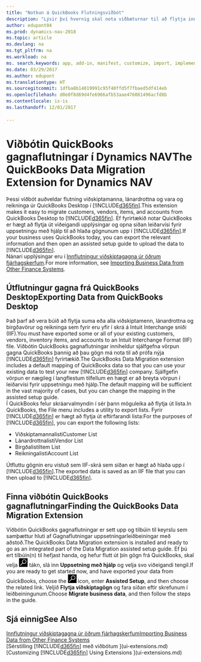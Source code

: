 ```yaml
---
title: "Notkun á QuickBooks Flutningsviðbót"
description: "Lýsir því hvernig skal nota viðbæturnar til að flytja inn viðskiptamenn, lánardrottna, vörur og reikninga frá QuickBooks Desktop til Dynamics NAV."
author: edupont04
ms.prod: dynamics-nav-2018
ms.topic: article
ms.devlang: na
ms.tgt_pltfrm: na
ms.workload: na
ms. search.keywords: app, add-in, manifest, customize, import, implement
ms.date: 03/29/2017
ms.author: edupont
ms.translationtype: HT
ms.sourcegitcommit: 1dfba8b14019991c95f40ffd5f7fbaed5df414eb
ms.openlocfilehash: d0e0f8d69d4fe6966afb53aae476081496acfd8b
ms.contentlocale: is-is
ms.lasthandoff: 12/01/2017

---
```

# <a name="the-quickbooks-data-migration-extension-for-dynamics-nav"></a><span data-ttu-id="7227f-103">Viðbótin QuickBooks gagnaflutningar í Dynamics NAV</span><span class="sxs-lookup"><span data-stu-id="7227f-103">The QuickBooks Data Migration Extension for Dynamics NAV</span></span>
<span data-ttu-id="7227f-104">Þessi viðbót auðveldar flutning viðskiptamanna, lánardrottna og vara og reikninga úr QuickBooks Desktop í [!INCLUDE[d365fin](includes/d365fin_md.md)].</span><span class="sxs-lookup"><span data-stu-id="7227f-104">This extension makes it easy to migrate customers, vendors, items, and accounts from QuickBooks Desktop to [!INCLUDE[d365fin](includes/d365fin_md.md)].</span></span> <span data-ttu-id="7227f-105">Ef fyrirtækið notar QuickBooks er hægt að flytja út viðeigandi upplýsingar og opna síðan leiðarvísi fyrir uppsetningu með hjálp til að hlaða gögnunum upp í [!INCLUDE[d365fin](includes/d365fin_md.md)].</span><span class="sxs-lookup"><span data-stu-id="7227f-105">If your business uses QuickBooks today, you can export the relevant information and then open an assisted setup guide to upload the data to [!INCLUDE[d365fin](includes/d365fin_md.md)].</span></span>  
<span data-ttu-id="7227f-106">Nánari upplýsingar eru í [Innflutningur viðskiptagagna úr öðrum fjárhagskerfum](upload-data.md).</span><span class="sxs-lookup"><span data-stu-id="7227f-106">For more information, see [Importing Business Data from Other Finance Systems](upload-data.md).</span></span>

## <a name="exporting-data-from-quickbooks-desktop"></a><span data-ttu-id="7227f-107">Útflutningur gagna frá QuickBooks Desktop</span><span class="sxs-lookup"><span data-stu-id="7227f-107">Exporting Data from QuickBooks Desktop</span></span>
<span data-ttu-id="7227f-108">Það þarf að vera búið að flytja suma eða alla viðskiptamenn, lánardrottna og birgðavörur og reikninga sem fyrir eru yfir í skrá á Intuit Interchange sniði (IIF).</span><span class="sxs-lookup"><span data-stu-id="7227f-108">You must have exported some or all of your existing customers, vendors, inventory items, and accounts to an Intuit Interchange Format (IIF) file.</span></span> <span data-ttu-id="7227f-109">Viðbótin QuickBooks gagnaflutningar inniheldur sjálfgefna vörpun gagna QuickBooks þannig að þau gögn má nota til að prófa nýja [!INCLUDE[d365fin](includes/d365fin_md.md)] fyrirtækið.</span><span class="sxs-lookup"><span data-stu-id="7227f-109">The QuickBooks Data Migration extension includes a default mapping of QuickBooks data so that you can use your existing data to test your new [!INCLUDE[d365fin](includes/d365fin_md.md)] company.</span></span> <span data-ttu-id="7227f-110">Sjálfgefin vörpun er nægileg í langflestum tilfellum en hægt er að breyta vörpun í leiðarvísi fyrir uppsetningu með hjálp.</span><span class="sxs-lookup"><span data-stu-id="7227f-110">The default mapping will be sufficient in the vast majority of cases, but you can change the mapping in the assisted setup guide.</span></span>  
<span data-ttu-id="7227f-111">Í QuickBooks felur skráarvalmyndin í sér þann möguleika að flytja út lista.</span><span class="sxs-lookup"><span data-stu-id="7227f-111">In QuickBooks, the File menu includes a utility to export lists.</span></span> <span data-ttu-id="7227f-112">Fyrir [!INCLUDE[d365fin](includes/d365fin_md.md)] er hægt að flytja út eftirfarandi lista:</span><span class="sxs-lookup"><span data-stu-id="7227f-112">For the purposes of [!INCLUDE[d365fin](includes/d365fin_md.md)], you can export the following lists:</span></span>

* <span data-ttu-id="7227f-113">Viðskiptamannalisti</span><span class="sxs-lookup"><span data-stu-id="7227f-113">Customer List</span></span>  
* <span data-ttu-id="7227f-114">Lánardrottnalisti</span><span class="sxs-lookup"><span data-stu-id="7227f-114">Vendor List</span></span>  
* <span data-ttu-id="7227f-115">Birgðalisti</span><span class="sxs-lookup"><span data-stu-id="7227f-115">Item List</span></span>  
* <span data-ttu-id="7227f-116">Reikningalisti</span><span class="sxs-lookup"><span data-stu-id="7227f-116">Account List</span></span>  

<span data-ttu-id="7227f-117">Útfluttu gögnin eru vistuð sem IIF-skrá sem síðan er hægt að hlaða upp í [!INCLUDE[d365fin](includes/d365fin_md.md)].</span><span class="sxs-lookup"><span data-stu-id="7227f-117">The exported data is saved as an IIF file that you can then upload to [!INCLUDE[d365fin](includes/d365fin_md.md)].</span></span>

## <a name="finding-the-quickbooks-data-migration-extension"></a><span data-ttu-id="7227f-118">Finna viðbótin QuickBooks gagnaflutningar</span><span class="sxs-lookup"><span data-stu-id="7227f-118">Finding the QuickBooks Data Migration Extension</span></span>
<span data-ttu-id="7227f-119">Viðbótin QuickBooks gagnaflutningar er sett upp og tilbúin til keyrslu sem samþættur hluti af Gagnaflutningar uppsetningarleiðbeiningar með aðstoð.</span><span class="sxs-lookup"><span data-stu-id="7227f-119">The QuickBooks Data Migration extension is installed and ready to go as an integrated part of the Data Migration assisted setup guide.</span></span> <span data-ttu-id="7227f-120">Ef þú ert tilbúin(n) til hefjast handa, og hefur flutt út þín gögn frá QuickBooks, skal velja ![Leit að síðu eða skýrslu](media/ui-search/search_small.png "Leit að síðu eða skýrslu táknið") tákn, slá inn **Uppsetning með hjálp** og velja svo viðeigandi tengil.</span><span class="sxs-lookup"><span data-stu-id="7227f-120">If you are ready to get started now, and have exported your data from QuickBooks, choose the ![Search for Page or Report](media/ui-search/search_small.png "Search for Page or Report icon") icon, enter **Assisted Setup**, and then choose the related link.</span></span> <span data-ttu-id="7227f-121">Veljið **Flytja viðskiptagögn** og fara síðan eftir skrefunum í leiðbeiningunum.</span><span class="sxs-lookup"><span data-stu-id="7227f-121">Choose **Migrate business data**, and then follow the steps in the guide.</span></span>  

## <a name="see-also"></a><span data-ttu-id="7227f-122">Sjá einnig</span><span class="sxs-lookup"><span data-stu-id="7227f-122">See Also</span></span>
[<span data-ttu-id="7227f-123">Innflutningur viðskiptagagna úr öðrum fjárhagskerfum</span><span class="sxs-lookup"><span data-stu-id="7227f-123">Importing Business Data from Other Finance Systems</span></span>](upload-data.md)  
<span data-ttu-id="7227f-124">[Sérstilling [!INCLUDE[d365fin](includes/d365fin_md.md)] með viðbótum ](ui-extensions.md)</span><span class="sxs-lookup"><span data-stu-id="7227f-124">[Customizing [!INCLUDE[d365fin](includes/d365fin_md.md)] Using Extensions ](ui-extensions.md)</span></span>  

